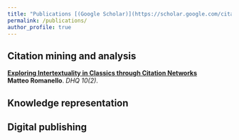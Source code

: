 ```yaml
---
title: "Publications [(Google Scholar)](https://scholar.google.com/citations?hl=en&user=32hXhy4AAAAJ)"
permalink: /publications/
author_profile: true
---
```


## Citation mining and analysis

<b>[Exploring Intertextuality in Classics through Citation Networks](http://mromanello.github.io/publication/dhq-citation-networks)</b> <br>
<b>Matteo Romanello</b>. <i>DHQ 10(2)</i>.

<!--
<b>[CoT: Cooperative Training for Generative Modeling](http://lantaoyu.com/publications/CoT)</b> <br>
Sidi Lu, <b>Lantao Yu</b>, Weinan Zhang, Yong Yu. ArXiv 2018. <i>In submission to NIPS 2018.</i>.
-->

## Knowledge representation

## Digital publishing

<!--
<b>[A Study of AI Population Dynamics with Million-agent Reinforcement Learning](http://lantaoyu.com/publications/MA)</b><br>
<b>Lantao Yu\*</b>, Yaodong Yang\*, Yiwei Bai\*(equal contribution), Jun Wang, Weinan Zhang, Ying Wen, Yong Yu. <b>AAMAS 2018</b>.
-->
